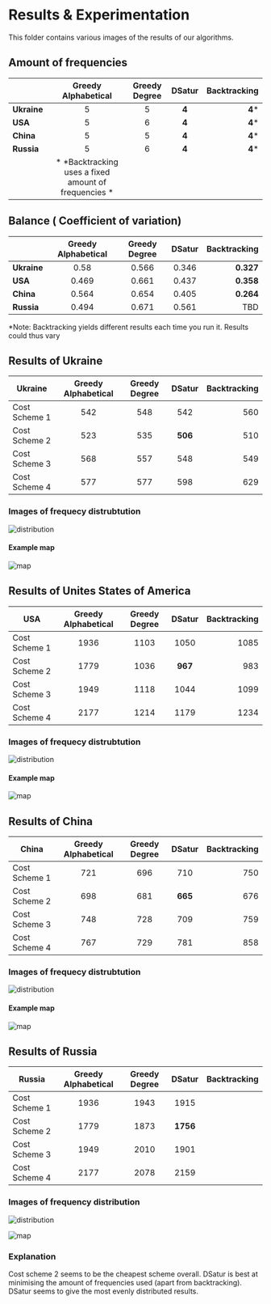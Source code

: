 # Results & Experimentation

This folder contains various images of the results of our algorithms. 


## Amount of frequencies

|                | Greedy Alphabetical | Greedy Degree | DSatur | Backtracking |
|----------------| :------------------:|:-------------:|:------:|-------------:|
| **Ukraine**    |        5            |        5      |   **4**   |     **4***       |
| **USA**        |        5            |        6      |   **4**   |     **4***       |
| **China**      |        5            |        5      |   **4**    |     **4***       |
| **Russia**     |        5            |        6      |   **4**    |     **4***       |
|                | * *Backtracking uses a fixed amount of frequencies *



## Balance ( Coefficient of variation)

|                | Greedy Alphabetical | Greedy Degree | DSatur | Backtracking
|----------------| :------------------:|:-------------:|:------:|-------------:|
| **Ukraine**    |        0.58         |      0.566    |  0.346 |     **0.327**       |
| **USA**        |        0.469        |      0.661    |  0.437 |     **0.358**       |
| **China**      |        0.564        |      0.654    |  0.405 |     **0.264**       |
| **Russia**     |       0.494         |      0.671    |  0.561 |     TBD       |
*Note: Backtracking yields different results each time you run it. Results could thus vary



## Results of Ukraine
| **Ukraine**   | Greedy Alphabetical | Greedy Degree | DSatur | Backtracking
|---------------| :------------------:|:-------------:|:------:|------------:|
| Cost Scheme 1 |    542              |   548         | 542    |  560
| Cost Scheme 2 |    523              |   535         | **506**    |  510
| Cost Scheme 3 |    568              |   557         | 548    |  549
| Cost Scheme 4 |    577              |   577         | 598    |  629


### Images of frequecy distrubtution
![distribution](https://github.com/Wohesi/progtheorie/blob/master/results/ukraine_freq.png)

#### Example map
![map](https://github.com/Wohesi/progtheorie/blob/master/results/ukraine_freq_DS.png)


## Results of Unites States of America
|**USA**        | Greedy Alphabetical  | Greedy Degree    | DSatur  | Backtracking
|---------------| :-------------------:|:----------------:|:-------:|------------:|
| Cost Scheme 1 |    1936              |   1103           | 1050    | 1085
| Cost Scheme 2 |    1779              |   1036           | **967**     | 983
| Cost Scheme 3 |    1949              |   1118           | 1044    | 1099
| Cost Scheme 4 |    2177              |   1214           | 1179    | 1234


### Images of frequecy distrubtution
![distribution](https://github.com/Wohesi/progtheorie/blob/master/results/usa_freq.png)

#### Example map
![map](https://github.com/Wohesi/progtheorie/blob/master/results/usa_freq_GD.png)


## Results of China
| **China**     | Greedy Alphabetical | Greedy Degree | DSatur | Backtracking
|---------------| :------------------:|:-------------:|:------:|------------:|
| Cost Scheme 1 |    721              |   696         | 710    |  750
| Cost Scheme 2 |    698              |   681         | **665**    |  676
| Cost Scheme 3 |    748              |   728         | 709    |  759
| Cost Scheme 4 |    767              |  729          | 781    |  858


### Images of frequecy distrubtution
![distribution](https://github.com/Wohesi/progtheorie/blob/master/results/china_freq.png)

#### Example map
![map](https://github.com/Wohesi/progtheorie/blob/master/results/china_freq_BT.png)


## Results of Russia
| **Russia**    | Greedy Alphabetical | Greedy Degree | DSatur | Backtracking
|---------------|:-------------------:|:-------------:|:------:|------------:|
| Cost Scheme 1 |    1936             |   1943        | 1915   |
| Cost Scheme 2 |    1779             |   1873        | **1756**   |
| Cost Scheme 3 |    1949             |   2010        | 1901   |
| Cost Scheme 4 |    2177             |   2078        | 2159   |


### Images of frequency distribution
![distribution](https://github.com/Wohesi/progtheorie/blob/master/results/russia_freq.png)

![map](https://github.com/Wohesi/progtheorie/blob/master/results/russia_freq_GA.png)

### Explanation
Cost scheme 2 seems to be the cheapest scheme overall. 
DSatur is best at minimising the amount of frequencies used (apart from backtracking).
DSatur seems to give the most evenly distributed results.
